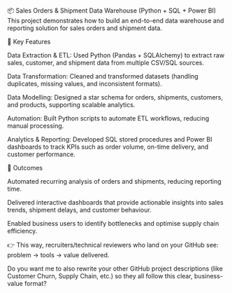📦 Sales Orders & Shipment Data Warehouse (Python + SQL + Power BI)
This project demonstrates how to build an end-to-end data warehouse and reporting solution for sales orders and shipment data.

🔹 Key Features

Data Extraction & ETL: Used Python (Pandas + SQLAlchemy) to extract raw sales, customer, and shipment data from multiple CSV/SQL sources.

Data Transformation: Cleaned and transformed datasets (handling duplicates, missing values, and inconsistent formats).

Data Modelling: Designed a star schema for orders, shipments, customers, and products, supporting scalable analytics.

Automation: Built Python scripts to automate ETL workflows, reducing manual processing.

Analytics & Reporting: Developed SQL stored procedures and Power BI dashboards to track KPIs such as order volume, on-time delivery, and customer performance.

🔹 Outcomes

Automated recurring analysis of orders and shipments, reducing reporting time.

Delivered interactive dashboards that provide actionable insights into sales trends, shipment delays, and customer behaviour.

Enabled business users to identify bottlenecks and optimise supply chain efficiency.

👉 This way, recruiters/technical reviewers who land on your GitHub see: problem → tools → value delivered.

Do you want me to also rewrite your other GitHub project descriptions (like Customer Churn, Supply Chain, etc.) so they all follow this clear, business-value format?
